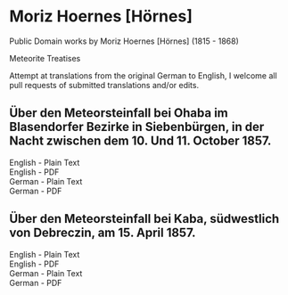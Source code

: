 # Moriz Hoernes [Hörnes]
Public Domain works by Moriz Hoernes [Hörnes] (1815 - 1868)

Meteorite Treatises

Attempt at translations from the original German to English, I welcome all pull requests of submitted translations and/or edits.

## Über den Meteorsteinfall bei Ohaba im Blasendorfer Bezirke in Siebenbürgen, in der Nacht zwischen dem 10. Und 11. October 1857.

English - Plain Text  
English - PDF  
German - Plain Text  
German - PDF  

## Über den Meteorsteinfall bei Kaba, südwestlich von Debreczin, am 15. April 1857.

English - Plain Text  
English - PDF  
German - Plain Text  
German - PDF  
